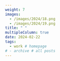 ```yaml
---
weight: 7
images:
  - /images/2024/18.png
  - /images/2024/19.png
title: " "
multipleColumn: true
date: 2024-02-22
tags:
  - work # homepage
# - archive # all posts
---
```


